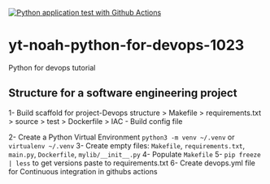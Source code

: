 [![Python application test with Github Actions](https://github.com/evinai/yt-noah-python-for-devops-1023/actions/workflows/devops.yml/badge.svg)](https://github.com/evinai/yt-noah-python-for-devops-1023/actions/workflows/devops.yml)

# yt-noah-python-for-devops-1023
Python for devops tutorial
## Structure for a software engineering project
1- Build scaffold for project-Devops structure
    > Makefile
    > requirements.txt
    > source
    > test
    > Dockerfile
    > IAC - Build config file

2- Create a Python Virtual Environment `python3 -m venv ~/.venv` or `virtualenv ~/.venv`
3- Create empty files: `Makefile`, `requirements.txt`, `main.py`, `Dockerfile`, `mylib/__init__.py`
4- Populate `Makefile`
5- `pip freeze | less` to get versions paste to requirements.txt
6- Create devops.yml file for Continuous integration in githubs actions